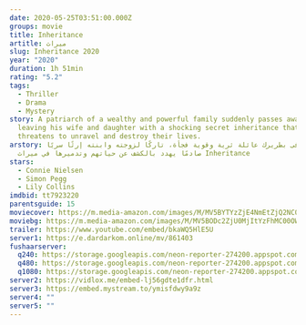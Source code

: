 ```yaml
---
date: 2020-05-25T03:51:00.000Z
groups: movie
title: Inheritance
artitle: ميراث
slug: Inheritance 2020
year: "2020"
duration: 1h 51min
rating: "5.2"
tags:
  - Thriller
  - Drama
  - Mystery
story: A patriarch of a wealthy and powerful family suddenly passes away,
  leaving his wife and daughter with a shocking secret inheritance that
  threatens to unravel and destroy their lives.
arstory: يتوفى بطريرك عائلة ثرية وقوية فجأة، تاركًا لزوجته وابنته إرثًا سريًا
  صادمًا يهدد بالكشف عن حياتهم وتدميرها في ميراث Inheritance
stars:
  - Connie Nielsen
  - Simon Pegg
  - Lily Collins
imdbid: tt7923220
parentsguide: 15
moviecover: https://m.media-amazon.com/images/M/MV5BYTYzZjE4NmEtZjQ2NC00NjNjLTlhNTItNjM3YTA3YTQyODk1XkEyXkFqcGdeQXVyMzQwMTY2Nzk@._V1_UX182_CR0,0,182,268_AL_.jpg
moviebg: https://m.media-amazon.com/images/M/MV5BODc2ZjU0MjItYzFhMC00OWYzLTgwMWQtOGRiNmUzOTg2OTNhXkEyXkFqcGdeQXVyMDM2NDM2MQ@@._V1_SX1777_CR0,0,1777,999_AL_.jpg
trailer: https://www.youtube.com/embed/bkaWQ5HlE5U
server1: https://e.dardarkom.online/mv/861403
fushaarserver:
  q240: https://storage.googleapis.com/neon-reporter-274200.appspot.com/fushaar/media/31330/31330-240p.mp4
  q480: https://storage.googleapis.com/neon-reporter-274200.appspot.com/fushaar/media/31330/31330-480p.mp4
  q1080: https://storage.googleapis.com/neon-reporter-274200.appspot.com/fushaar/media/31330/31330.mp4
server2: https://vidlox.me/embed-lj56gdte1dfr.html
server3: https://embed.mystream.to/ymisfdwy9a9z
server4: ""
server5: ""
---
```

